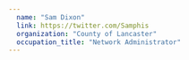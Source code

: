 ```yaml
---
  name: "Sam Dixon"
  link: https://twitter.com/Samphis
  organization: "County of Lancaster"
  occupation_title: "Network Administrator"
---
```

